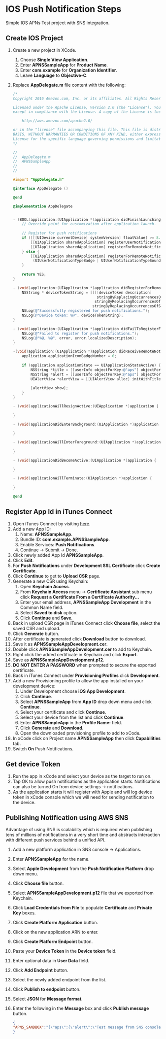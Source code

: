 IOS Push Notification Steps
===========================
Simple IOS APNs Test project with SNS integration.

Create IOS Project
-------------------
1. Create a new project in XCode.
    1. Choose **Single View Application**.
    2. Enter **APNSSampleApp** for **Product Name**.
    3. Enter **com.example** for **Organization Identifier**.
    4. Leave **Language** to **Objective-C**.
2. Replace **AppDelegate.m** file content with the following:

    ```objectivec
    /*
    Copyright 2016 Amazon.com, Inc. or its affiliates. All Rights Reserved.
    
    Licensed under the Apache License, Version 2.0 (the "License"). You may not use this file
    except in compliance with the License. A copy of the License is located at
    
        http://aws.amazon.com/apache2.0/
    
    or in the "license" file accompanying this file. This file is distributed on an "AS IS"
    BASIS, WITHOUT WARRANTIES OR CONDITIONS OF ANY KIND, either express or implied. See the
    License for the specific language governing permissions and limitations under the License.    
    */
    
    //
    //  AppDelegate.m
    //  APNSSampleApp
    //
    //
    
    #import "AppDelegate.h"
    
    @interface AppDelegate ()
    
    @end
    
    @implementation AppDelegate
    
    
    - (BOOL)application:(UIApplication *)application didFinishLaunchingWithOptions:(NSDictionary *)launchOptions {
        // Override point for customization after application launch.
        
        // Register for push rotifications
        if ([[[UIDevice currentDevice] systemVersion] floatValue] >= 8.0) {
            [[UIApplication sharedApplication] registerUserNotificationSettings:[UIUserNotificationSettings settingsForTypes:(UIUserNotificationTypeSound | UIUserNotificationTypeAlert | UIUserNotificationTypeBadge) categories:nil]];
            [[UIApplication sharedApplication] registerForRemoteNotifications];
        } else {
            [[UIApplication sharedApplication] registerForRemoteNotificationTypes:
             (UIUserNotificationTypeBadge | UIUserNotificationTypeSound | UIUserNotificationTypeAlert)];
        }
        
        return YES;
    }
    
    - (void)application:(UIApplication *)application didRegisterForRemoteNotificationsWithDeviceToken:(NSData *)deviceToken {
        NSString * deviceTokenString = [[[[deviceToken description]
                                          stringByReplacingOccurrencesOfString: @"<" withString: @""]
                                         stringByReplacingOccurrencesOfString: @">" withString: @""]
                                        stringByReplacingOccurrencesOfString: @" " withString: @""];
        NSLog(@"Successfully registered for push notifications.");
        NSLog(@"Device token: %@", deviceTokenString);
    }
    
    - (void)application:(UIApplication *)application didFailToRegisterForRemoteNotificationsWithError:(NSError *)error {
        NSLog(@"Failed to register for push notifications.");
        NSLog(@"%@, %@", error, error.localizedDescription);
    }
    
    -(void)application:(UIApplication *)application didReceiveRemoteNotification:(NSDictionary *)userInfo {
        application.applicationIconBadgeNumber = 0;
        
        if (application.applicationState == UIApplicationStateActive) {
            NSString *title = [[userInfo objectForKey:@"aps"] objectForKey:@"title"];
            NSString *alert = [[userInfo objectForKey:@"aps"] objectForKey:@"alert"];
            UIAlertView *alertView = [[UIAlertView alloc] initWithTitle:title message:alert delegate:self cancelButtonTitle:@"OK" otherButtonTitles:nil];
            
            [alertView show];
        }    
    }
    
    - (void)applicationWillResignActive:(UIApplication *)application {
        
    }
    
    - (void)applicationDidEnterBackground:(UIApplication *)application {
        
    }
    
    - (void)applicationWillEnterForeground:(UIApplication *)application {
        
    }
    
    - (void)applicationDidBecomeActive:(UIApplication *)application {
        
    }
    
    - (void)applicationWillTerminate:(UIApplication *)application {
        
    }
    
    @end
    ```
    
Register App Id in iTunes Connect
---------------------------------
1. Open iTunes Connect by visiting [here](https://developer.apple.com/account/ios/identifiers/bundle/bundleList.action).
2. Add a new App ID:
    1. Name: **APNSSampleApp**.
    2. Bundle ID: **com.example.APNSSampleApp**.
    3. Enable Services: **Push Notifications**.
    4. Continue -> Submit -> Done.
3. Click newly added App Id **APNSSampleApp**.
4. Click **Edit**.
5. For **Push Notifications** under **Development SSL Certificate** click **Create Certificate**.
6. Click **Continue** to get to **Upload CSR** page.
7. Generate a new CSR using Keychain:
    1. Open **Keychain Access**.
    2. From **Keychain Access** menu -> **Certificate Assistant** sub menu click **Request a Certificate From a Certificate Authority...**
    3. Enter your email address, **APNSSampleApp Development** in the Common Name field.
    4. Select **Saved to disk** option.
    5. Click **Continue** and **Save**.
8. Back in upload CSR page in iTunes Connect click **Choose file**, select the saved CSR and upload.
9. Click **Generate** button.
10. After certificate is generated click **Download** button to download.
11. Save it as **APNSSampleAppDevelopment.cer**.
12. Double click **APNSSampleAppDevelopment.cer** to add to Keychain.
13. Right click the added certificate in Keychain and click **Export**.
14. Save as **APNSSampleAppDevelopment.p12**.
15. **DO NOT ENTER A PASSWORD** when prompted to secure the exported certificate.
16. Back in iTunes Connect under **Provisioning Profiles** click **Development**.
17. Add a new Provisioning profile to allow the app installed on your development device:
    1. Under Development choose **iOS App Development**.
    2. Click **Continue**.
    3. Select **APNSSampleApp** from **App ID** drop down menu and click **Continue**.
    4. Select your certificate and click **Continue**.
    5. Select your device from the list and click **Continue**.
    6. Enter **APNSSampleApp** in the **Profile Name:** field.
    7. Click **Generate** and **Download**.
    8. Open the downloaded provisioning profile to add to xCode.
18. In xCode click on Project name **APNSSampleApp** then click **Capabilities** tab.
19. Switch **On** Push Notifications.

Get device Token
----------------
1. Run the app in xCode and select your device as the target to run on.
2. Tap OK to allow push notifications as the application starts. Notifications can also be turned On from device settings -> notifications.
3. As the application starts it will register with Apple and will log device token in xCode console which we will need for sending notification to the device.

Publishing Notification using AWS SNS
-------------------------------------
Advantage of using SNS is scalability which is required when publishing tens of millions of notifications in a very short time and abstracts interaction with different push services behind a unified API.

1. Add a new platform application in SNS console -> Applications.
2. Enter **APNSSampleApp** for the name.
3. Select **Apple Development** from the **Push Notification Platform** drop down menu.
4. Click **Choose file** button.
5. Select **APNSSampleAppDevelopment.p12** file that we exported from Keychain.
6. Click **Load Credentials from File** to populate **Certificate** and **Private Key** boxes.
7. Click **Create Platform Application** button.
8. Click on the new application ARN to enter.
9. Click **Create Platform Endpoint** button.
10. Paste your **Device Token** in the **Device token** field.
11. Enter optional data in **User Data** field.
12. Click **Add Endpoint** button.
13. Select the newly added endpoint from the list.
14. Click **Publish to endpoint** button.
15. Select **JSON** for **Message format**.
16. Enter the following in the **Message** box and click **Publish message** button.

    ```json
    {
    "APNS_SANDBOX":"{\"aps\":{\"alert\":\"Test message from SNS console.\", \"title\": \"APNSSampleApp\"}}"
    }
    ```        
    